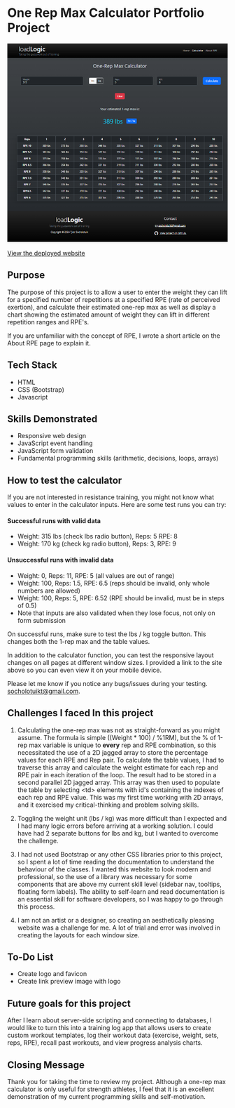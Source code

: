 # One Rep Max Calculator Portfolio Project

![Calculator page screenshot](./screenshots/calculator-page-zoomout.png)

 [View the deployed website](https://65d7efbf7551276fb0911444--loadlogic.netlify.app/)

## Purpose

The purpose of this project is to allow a user to enter the weight they can lift for a specified number of repetitions at a specified RPE (rate of perceived exertion), and calculate their estimated one-rep max as well as display a chart showing the estimated amount of weight they can lift in different repetition ranges and RPE's. 

If you are unfamiliar with the concept of RPE, I wrote a short article on the About RPE page to explain it.

## Tech Stack

- HTML
- CSS (Bootstrap)
- Javascript

## Skills Demonstrated

- Responsive web design
- JavaScript event handling
- JavaScript form validation
- Fundamental programming skills (arithmetic, decisions, loops, arrays)

## How to test the calculator

If you are not interested in resistance training, you might not know what values to enter in the calculator inputs. Here are some test runs you can try:

#### Successful runs with valid data

- Weight: 315 lbs (check lbs radio button), Reps: 5 RPE: 8 
- Weight: 170 kg (check kg radio button), Reps: 3, RPE: 9

#### Unsuccessful runs with invalid data

- Weight: 0, Reps: 11, RPE: 5 (all values are out of range)
- Weight: 100, Reps: 1.5, RPE: 6.5 (reps should be invalid, only whole numbers are allowed)
- Weight: 100, Reps: 5, RPE: 6.52 (RPE should be invalid, must be in steps of 0.5)
- Note that inputs are also validated when they lose focus, not only on form submission

On successful runs, make sure to test the lbs / kg toggle button. This changes both the 1-rep max and the table values.

In addition to the calculator function, you can test the responsive layout changes on all pages at different window sizes. I provided a link to the site above so you can even view it on your mobile device.

Please let me know if you notice any bugs/issues during your testing. <socholotuikt@gmail.com>.

## Challenges I faced In this project

1. Calculating the one-rep max was not as straight-forward as you might assume. The formula is simple ((Weight * 100) / %1RM), but the % of 1-rep max variable is unique to **every** rep and RPE combination, so this necessitated the use of a 2D jagged array to store the percentage values for each RPE and Rep pair. To calculate the table values, I had to traverse this array and calculate the weight estimate for each rep and RPE pair in each iteration of the loop. The result had to be stored in a second parallel 2D jagged array. This array was then used to populate the table by selecting \<td> elements with id's containing the indexes of each rep and RPE value. This was my first time working with 2D arrays, and it exercised my critical-thinking and problem solving skills.

2. Toggling the weight unit (lbs / kg) was more difficult than I expected and I had many logic errors before arriving at a working solution. I could have had 2 separate buttons for lbs and kg, but I wanted to overcome the challenge.

3. I had not used Bootstrap or any other CSS libraries prior to this project, so I spent a lot of time reading the documentation to understand the behaviour of the classes. I wanted this website to look modern and professional, so the use of a library was necessary for some components that are above my current skill level (sidebar nav, tooltips, floating form labels). The ability to self-learn and read documentation is an essential skill for software developers, so I was happy to go through this process.

4. I am not an artist or a designer, so creating an aesthetically pleasing website was a challenge for me. A lot of trial and error was involved in creating the layouts for each window size.

## To-Do List

- Create logo and favicon
- Create link preview image with logo

## Future goals for this project

After I learn about server-side scripting and connecting to databases, I would like to turn this into a training log app that allows users to create custom workout templates, log their workout data (exercise, weight, sets, reps, RPE), recall past workouts, and view progress analysis charts. 

## Closing Message

Thank you for taking the time to review my project. Although a one-rep max calculator is only useful for strength athletes, I feel that it is an excellent demonstration of my current programming skills and self-motivation.
